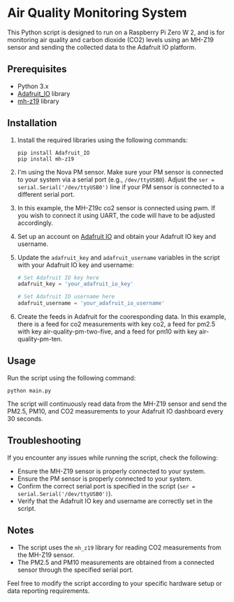 # Air Quality Monitoring System

This Python script is designed to run on a Raspberry Pi Zero W 2, and is for monitoring air quality and carbon dioxide (CO2) levels using an MH-Z19 sensor and sending the collected data to the Adafruit IO platform.

## Prerequisites

- Python 3.x
- [Adafruit_IO](https://github.com/adafruit/Adafruit_IO_Python) library
- [mh-z19](https://github.com/UedaTakeyuki/mh-z19) library

## Installation

1. Install the required libraries using the following commands:
   ```
   pip install Adafruit_IO
   pip install mh-z19
   ```

2. I'm using the Nova PM sensor. Make sure your PM sensor is connected to your system via a serial port (e.g., `/dev/ttyUSB0`). Adjust the `ser = serial.Serial('/dev/ttyUSB0')` line if your PM sensor is connected to a different serial port.

3. In this example, the MH-Z19c co2 sensor is connected using pwm. If you wish to connect it using UART, the code will have to be adjusted accordingly.

4. Set up an account on [Adafruit IO](https://io.adafruit.com/) and obtain your Adafruit IO key and username.

5. Update the `adafruit_key` and `adafruit_username` variables in the script with your Adafruit IO key and username:
   ```python
   # Set Adafruit IO key here
   adafruit_key = 'your_adafruit_io_key'

   # Set Adafruit IO username here
   adafruit_username = 'your_adafruit_io_username'
   ```

6. Create the feeds in Adafruit for the cooresponding data. In this example, there is a feed for co2 measurements with key co2, a feed for pm2.5 with key air-quality-pm-two-five, and a feed for pm10 with key air-quality-pm-ten.

## Usage

Run the script using the following command:
```
python main.py
```

The script will continuously read data from the MH-Z19 sensor and send the PM2.5, PM10, and CO2 measurements to your Adafruit IO dashboard every 30 seconds.

## Troubleshooting

If you encounter any issues while running the script, check the following:

- Ensure the MH-Z19 sensor is properly connected to your system.
- Ensure the PM sensor is properly connected to your system.
- Confirm the correct serial port is specified in the script (`ser = serial.Serial('/dev/ttyUSB0')`).
- Verify that the Adafruit IO key and username are correctly set in the script.

## Notes

- The script uses the `mh_z19` library for reading CO2 measurements from the MH-Z19 sensor.
- The PM2.5 and PM10 measurements are obtained from a connected sensor through the specified serial port.

Feel free to modify the script according to your specific hardware setup or data reporting requirements.
